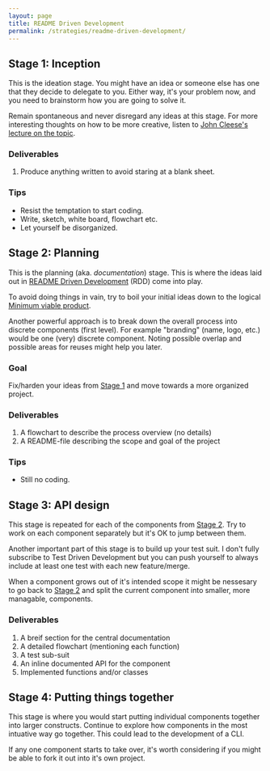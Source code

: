 ```yaml
---
layout: page
title: README Driven Development
permalink: /strategies/readme-driven-development/
---
```

## <a name="stage-1"></a> Stage 1: Inception
This is the ideation stage. You might have an idea or someone else has one that they decide to delegate to you. Either way, it's your problem now, and you need to brainstorm how you are going to solve it.

Remain spontaneous and never disregard any ideas at this stage. For more interesting thoughts on how to be more creative, listen to [John Cleese's lecture on the topic][cleese].

### Deliverables

1. Produce anything written to avoid staring at a blank sheet.

### Tips

* Resist the temptation to start coding.
* Write, sketch, white board, flowchart etc.
* Let yourself be disorganized.


## <a name="stage-2"></a> Stage 2: Planning
This is the planning (aka. *documentation*) stage. This is where the ideas laid out in [README Driven Development][readme-driven] (RDD) come into play.

To avoid doing things in vain, try to boil your initial ideas down to the logical [Minimum viable product][mvp].

Another powerful approach is to break down the overall process into discrete components (first level). For example "branding" (name, logo, etc.) would be one (very) discrete component. Noting possible overlap and possible areas for reuses might help you later.

### Goal
Fix/harden your ideas from [Stage 1](#stage-1) and move towards a more organized project.

### Deliverables

1. A flowchart to describe the process overview (no details)
2. A README-file describing the scope and goal of the project

### Tips

* Still no coding.


## Stage 3: API design
This stage is repeated for each of the components from [Stage 2](#stage-2). Try to work on each component separately but it's OK to jump between them.

Another important part of this stage is to build up your test suit. I don't fully subscribe to Test Driven Development but you can push yourself to always include at least one test with each new feature/merge.

When a component grows out of it's intended scope it might be nessesary to go back to [Stage 2](#stage-2) and split the current component into smaller, more managable, components.

### Deliverables

1. A breif section for the central documentation
2. A detailed flowchart (mentioning each function)
2. A test sub-suit
3. An inline documented API for the component
4. Implemented functions and/or classes


## Stage 4: Putting things together
This stage is where you would start putting individual components together into larger constructs. Continue to explore how components in the most intuative way go together. This could lead to the development of a CLI.

If any one component starts to take over, it's worth considering if you might be able to fork it out into it's own project.



[cleese]: http://www.brainpickings.org/index.php/2012/04/12/john-cleese-on-creativity-1991/
[mvp]: http://en.wikipedia.org/wiki/Minimum_viable_product
[readme-driven]: http://tom.preston-werner.com/2010/08/23/readme-driven-development.html
